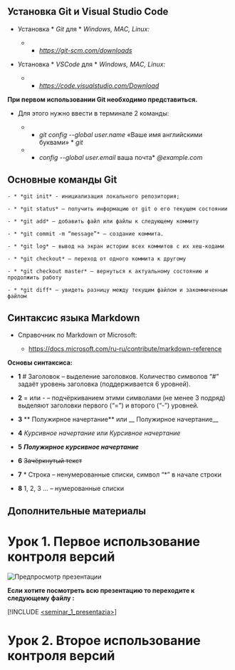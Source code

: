## Установка Git и Visual Studio Code

- Установка * *Git* для * *Windows, MAC, Linux:* 

    - * *https://git-scm.com/downloads*

- Установка * *VSCode* для * *Windows, MAC, Linux:* 
    
    - * *https://code.visualstudio.com/Download*


__При первом использовании Git необходимо представиться.__ 

- Для этого нужно ввести в терминале 2 команды:

    - * *git config --global user.name* «Ваше имя английскими буквами» * *git*

    - * *config --global user.email* ваша почта* *@example.com*


## Основные команды Git

    - * *git init* - инициализация локального репозитория;

    - * *git status* – получить информацию от git о его текущем состоянии

    - * *git add* – добавить файл или файлы к следующему коммиту

    - * *git commit -m “message”* – создание коммита.

    - * *git log* – вывод на экран истории всех коммитов с их хеш-кодами

    - * *git checkout* – переход от одного коммита к другому

    - * *git checkout master* – вернуться к актуальному состоянию и продолжить работу

    - * *git diff* – увидеть разницу между текущим файлом и закоммиченным файлом


## Синтаксис языка Markdown

- Справочник по Markdown от Microsoft:

    - https://docs.microsoft.com/ru-ru/contribute/markdown-reference  

__Основы синтаксиса:__

* __1__ # Заголовок – выделение заголовков. Количество символов “#” задаёт уровень заголовка
(поддерживается 6 уровней).

* __2__ = или - – подчёркиванием этими символами (не менее 3 подряд) выделяют заголовки первого
(“=”) и второго (“-”) уровней.

* __3__ ** Полужирное начертание** или __ Полужирное начертание__

* __4__ *Курсивное начертание* или _Курсивное начертание_

* __5__ ***Полужирное курсивное начертание***

* __6__ ~~Зачёркнутый текст~~

* __7__ * Строка – ненумерованные списки, символ “*” в начале строки

* __8__ 1, 2, 3 … – нумерованные списки

## Дополнительные материалы

# Урок 1. Первое использование контроля версий

![Предпросмотр презентации](vsc_test1\files\screen1.jpg)

__Если хотите посмотреть всю презентацию то переходите к следующему файлу :__ 

[!INCLUDE [<seminar_1_presentazia>](<vsc_test1\files\seminar_1_presentazia.pdf>)]

# Урок 2. Второе использование контроля версий
